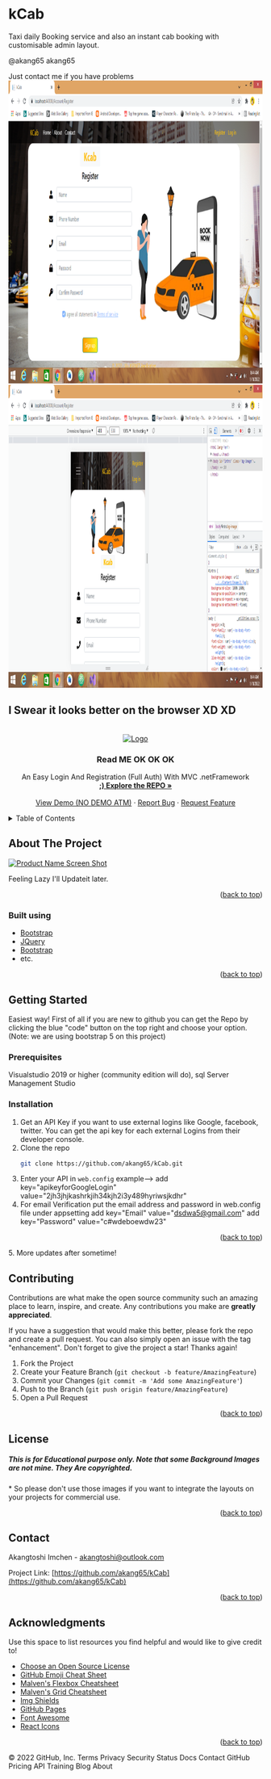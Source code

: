 # kCab
Taxi  daily Booking service and also an instant cab booking with customisable admin layout.


@akang65 
akang65

   
<div id="top"></div>
<!--
*** Thanks for checking out the repository. If you have a suggestion
*** that would make this better, please fork the repo and create a pull request
*** or simply open an issue with the tag "enhancement".
-->

Just contact me if you have problems
 <a href="">
    <img src="https://github.com/akang65/kCab/blob/master/Screenshot%20(4).png" alt="Logo" width="1000" height="600">
  </a>
   <a href="">   <img src="https://github.com/akang65/kCab/blob/master/Screenshot%20(5).png" alt="Logo" width="1000" height="600"> </a>

## I Swear it looks better on the browser XD XD
<!-- PROJECT LOGO -->
<br />
<div align="center">
  <a href="">
    <img src="images/logo.png" alt="Logo" width="80" height="80">
  </a>

  <h3 align="center">Read ME OK OK OK</h3>

  <p align="center">
    An Easy Login And Registration (Full Auth) With MVC .netFramework
    <br />
    <a href="https://github.com/akang65/kCab"><strong> ;) Explore the REPO »</strong></a>
    <br />
    <br />
    <a href="https://github.com/akang65/kCab">View Demo (NO DEMO ATM)</a>
    ·
    <a href="https://github.com/akang65/kCab/issues">Report Bug</a>
    ·
    <a href="https://github.com/akang65/kCab/issues">Request Feature</a>
  </p>
</div>



<!-- TABLE OF CONTENTS -->
<details>
  <summary>Table of Contents</summary>
  <ol>
    <li>
      <a href="#about-the-project">About The Project</a>
      <ul>
        <li><a href="#built-with">Built With</a></li>
      </ul>
    </li>
    <li>
      <a href="#getting-started">Getting Started</a>
      <ul>
        <li><a href="#prerequisites">Prerequisites</a></li>
        <li><a href="#installation">Installation</a></li>
      </ul>
    </li>
    <li><a href="#usage">Usage</a></li>
    <li><a href="#roadmap">Roadmap</a></li>
    <li><a href="#contributing">Contributing</a></li>
    <li><a href="#license">License</a></li>
    <li><a href="#contact">Contact</a></li>
    <li><a href="#acknowledgments">Acknowledgments</a></li>
  </ol>
</details>



<!-- ABOUT THE PROJECT -->
## About The Project

[![Product Name Screen Shot][product-screenshot]](https://example.com)

Feeling Lazy I'll Updateit later. 

<p align="right">(<a href="#top">back to top</a>)</p>



### Built using
* [Bootstrap](https://getbootstrap.com)
* [JQuery](https://jquery.com)
* [Bootstrap](https://www.javascript.com)
* etc.

<p align="right">(<a href="#top">back to top</a>)</p>



<!-- GETTING STARTED -->
## Getting Started
Easiest way!
First of all if you are new to github you can get the Repo by clicking the blue "code" button on the top right and choose your option.
(Note: we are using bootstrap 5 on this project)
### Prerequisites

Visualstudio 2019 or higher (community edition will do), 
sql Server Management Studio
### Installation

1. Get an API Key if you want to use external logins like Google, facebook, twitter. You can get the api key for each external Logins from their developer console.
2. Clone the repo
   ```sh
   git clone https://github.com/akang65/kCab.git
   ```
3. Enter your API in `web.config`
  example-->
    add key="apikeyforGoogleLogin" value="2jh3jhjkashrkjih34kjh2i3y489hyriwsjkdhr"
4. For email Verification put the email address and password in web.config file under appsetting
    add key="Email" value="dsdwa5@gmail.com" 
    add key="Password" value="c#wdeboewdw23"
<p align="right">(<a href="#top">back to top</a>)</p>
5. More updates after sometime!




<!-- CONTRIBUTING -->
## Contributing

Contributions are what make the open source community such an amazing place to learn, inspire, and create. Any contributions you make are **greatly appreciated**.

If you have a suggestion that would make this better, please fork the repo and create a pull request. You can also simply open an issue with the tag "enhancement".
Don't forget to give the project a star! Thanks again!

1. Fork the Project
2. Create your Feature Branch (`git checkout -b feature/AmazingFeature`)
3. Commit your Changes (`git commit -m 'Add some AmazingFeature'`)
4. Push to the Branch (`git push origin feature/AmazingFeature`)
5. Open a Pull Request

<p align="right">(<a href="#top">back to top</a>)</p>



<!-- LICENSE -->
## License

<h5>This is for Educational purpose only. Note that some Background Images are not mine. They Are copyrighted.</h5>
* So please don't use those images if you want to integrate the layouts on your projects for commercial use.


<p align="right">(<a href="#top">back to top</a>)</p>



<!-- CONTACT -->
## Contact

Akangtoshi Imchen - akangtoshi@outlook.com

Project Link: [https://github.com/akang65/kCab](https://github.com/akang65/kCab)

<p align="right">(<a href="#top">back to top</a>)</p>



<!-- ACKNOWLEDGMENTS -->
## Acknowledgments

Use this space to list resources you find helpful and would like to give credit to!

* [Choose an Open Source License](https://choosealicense.com)
* [GitHub Emoji Cheat Sheet](https://www.webpagefx.com/tools/emoji-cheat-sheet)
* [Malven's Flexbox Cheatsheet](https://flexbox.malven.co/)
* [Malven's Grid Cheatsheet](https://grid.malven.co/)
* [Img Shields](https://shields.io)
* [GitHub Pages](https://pages.github.com)
* [Font Awesome](https://fontawesome.com)
* [React Icons](https://react-icons.github.io/react-icons/search)

<p align="right">(<a href="#top">back to top</a>)</p>



<!-- MARKDOWN LINKS & IMAGES -->
<!-- https://www.markdownguide.org/basic-syntax/#reference-style-links -->
[contributors-shield]: https://img.shields.io/github/contributors/othneildrew/Best-README-Template.svg?style=for-the-badge
[contributors-url]: https://github.com/othneildrew/Best-README-Template/graphs/contributors
[forks-shield]: https://img.shields.io/github/forks/othneildrew/Best-README-Template.svg?style=for-the-badge
[forks-url]: https://github.com/othneildrew/Best-README-Template/network/members
[stars-shield]: https://img.shields.io/github/stars/othneildrew/Best-README-Template.svg?style=for-the-badge
[stars-url]: https://github.com/othneildrew/Best-README-Template/stargazers
[issues-shield]: https://img.shields.io/github/issues/othneildrew/Best-README-Template.svg?style=for-the-badge
[issues-url]: https://github.com/othneildrew/Best-README-Template/issues
[license-shield]: https://img.shields.io/github/license/othneildrew/Best-README-Template.svg?style=for-the-badge
[license-url]: https://github.com/othneildrew/Best-README-Template/blob/master/LICENSE.txt
[linkedin-shield]: https://img.shields.io/badge/-LinkedIn-black.svg?style=for-the-badge&logo=linkedin&colorB=555
[linkedin-url]: https://linkedin.com/in/othneildrew
[product-screenshot]: images/screenshot.png
© 2022 GitHub, Inc.
Terms
Privacy
Security
Status
Docs
Contact GitHub
Pricing
API
Training
Blog
About

